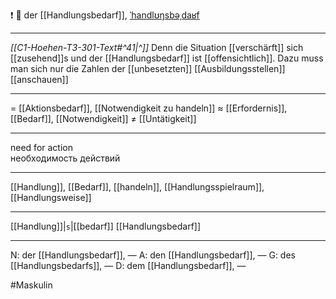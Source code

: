 ❗ 🔵 der [[Handlungsbedarf]], [ˈhandlʊŋsbəˌdaʁf](https://youglish.com/pronounce/Handlungsbedarf/german)

---
*[[C1-Hoehen-T3-301-Text#^41|^]]* Denn die Situation [[verschärft]] sich [[zusehend]]s und der [[Handlungsbedarf]] ist [[offensichtlich]]. Dazu muss man sich nur die Zahlen der [[unbesetzten]] [[Ausbildungsstellen]] [[anschauen]]

---
= [[Aktionsbedarf]], [[Notwendigkeit zu handeln]]
≈ [[Erfordernis]], [[Bedarf]], [[Notwendigkeit]]
≠ [[Untätigkeit]]

---
need for action  
необходимость действий

---
[[Handlung]], [[Bedarf]], [[handeln]], [[Handlungsspielraum]], [[Handlungsweise]]

---
[[Handlung]]|`s`|[[bedarf]]
[[Handlungsbedarf]]


---
N: der [[Handlungsbedarf]], —
A: den [[Handlungsbedarf]], —
G: des [[Handlungsbedarfs]], —
D: dem [[Handlungsbedarf]], —


#Maskulin 